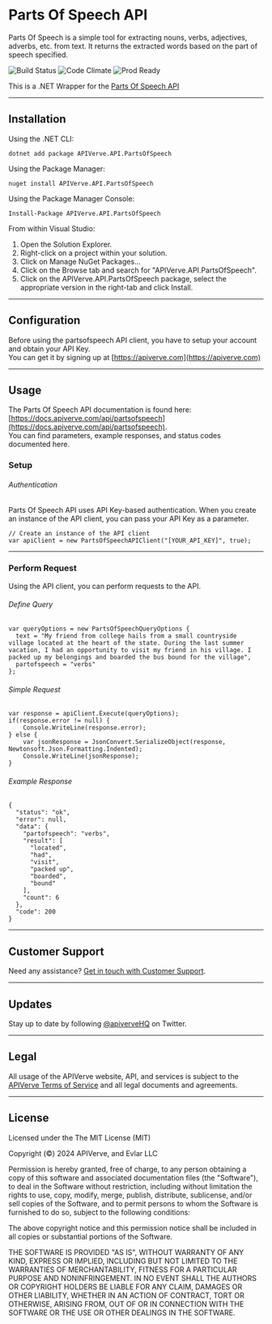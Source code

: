 Parts Of Speech API
============

Parts Of Speech is a simple tool for extracting nouns, verbs, adjectives, adverbs, etc. from text. It returns the extracted words based on the part of speech specified.

![Build Status](https://img.shields.io/badge/build-passing-green)
![Code Climate](https://img.shields.io/badge/maintainability-B-purple)
![Prod Ready](https://img.shields.io/badge/production-ready-blue)

This is a .NET Wrapper for the [Parts Of Speech API](https://apiverve.com/marketplace/api/partsofspeech)

---

## Installation

Using the .NET CLI:
```
dotnet add package APIVerve.API.PartsOfSpeech
```

Using the Package Manager:
```
nuget install APIVerve.API.PartsOfSpeech
```

Using the Package Manager Console:
```
Install-Package APIVerve.API.PartsOfSpeech
```

From within Visual Studio:

1. Open the Solution Explorer.
2. Right-click on a project within your solution.
3. Click on Manage NuGet Packages...
4. Click on the Browse tab and search for "APIVerve.API.PartsOfSpeech".
5. Click on the APIVerve.API.PartsOfSpeech package, select the appropriate version in the right-tab and click Install.


---

## Configuration

Before using the partsofspeech API client, you have to setup your account and obtain your API Key.  
You can get it by signing up at [https://apiverve.com](https://apiverve.com)

---

## Usage

The Parts Of Speech API documentation is found here: [https://docs.apiverve.com/api/partsofspeech](https://docs.apiverve.com/api/partsofspeech).  
You can find parameters, example responses, and status codes documented here.

### Setup

###### Authentication
Parts Of Speech API uses API Key-based authentication. When you create an instance of the API client, you can pass your API Key as a parameter.

```
// Create an instance of the API client
var apiClient = new PartsOfSpeechAPIClient("[YOUR_API_KEY]", true);
```

---


### Perform Request
Using the API client, you can perform requests to the API.

###### Define Query

```
var queryOptions = new PartsOfSpeechQueryOptions {
  text = "My friend from college hails from a small countryside village located at the heart of the state. During the last summer vacation, I had an opportunity to visit my friend in his village. I packed up my belongings and boarded the bus bound for the village",
  partofspeech = "verbs"
};
```

###### Simple Request

```
var response = apiClient.Execute(queryOptions);
if(response.error != null) {
	Console.WriteLine(response.error);
} else {
    var jsonResponse = JsonConvert.SerializeObject(response, Newtonsoft.Json.Formatting.Indented);
    Console.WriteLine(jsonResponse);
}
```

###### Example Response

```
{
  "status": "ok",
  "error": null,
  "data": {
    "partofspeech": "verbs",
    "result": [
      "located",
      "had",
      "visit",
      "packed up",
      "boarded",
      "bound"
    ],
    "count": 6
  },
  "code": 200
}
```

---

## Customer Support

Need any assistance? [Get in touch with Customer Support](https://apiverve.com/contact).

---

## Updates
Stay up to date by following [@apiverveHQ](https://twitter.com/apiverveHQ) on Twitter.

---

## Legal

All usage of the APIVerve website, API, and services is subject to the [APIVerve Terms of Service](https://apiverve.com/terms) and all legal documents and agreements.

---

## License
Licensed under the The MIT License (MIT)

Copyright (&copy;) 2024 APIVerve, and Evlar LLC

Permission is hereby granted, free of charge, to any person obtaining a copy of this software and associated documentation files (the "Software"), to deal in the Software without restriction, including without limitation the rights to use, copy, modify, merge, publish, distribute, sublicense, and/or sell copies of the Software, and to permit persons to whom the Software is furnished to do so, subject to the following conditions:

The above copyright notice and this permission notice shall be included in all copies or substantial portions of the Software.

THE SOFTWARE IS PROVIDED "AS IS", WITHOUT WARRANTY OF ANY KIND, EXPRESS OR IMPLIED, INCLUDING BUT NOT LIMITED TO THE WARRANTIES OF MERCHANTABILITY, FITNESS FOR A PARTICULAR PURPOSE AND NONINFRINGEMENT. IN NO EVENT SHALL THE AUTHORS OR COPYRIGHT HOLDERS BE LIABLE FOR ANY CLAIM, DAMAGES OR OTHER LIABILITY, WHETHER IN AN ACTION OF CONTRACT, TORT OR OTHERWISE, ARISING FROM, OUT OF OR IN CONNECTION WITH THE SOFTWARE OR THE USE OR OTHER DEALINGS IN THE SOFTWARE.